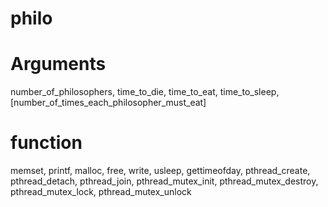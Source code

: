 # philo

# Arguments 
number_of_philosophers, time_to_die, time_to_eat, time_to_sleep, [number_of_times_each_philosopher_must_eat]


# function
memset, printf, malloc, free, write, usleep, gettimeofday, 
pthread_create, pthread_detach, pthread_join, pthread_mutex_init, pthread_mutex_destroy, pthread_mutex_lock, pthread_mutex_unlock
